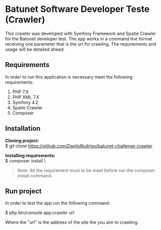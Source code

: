 # Batunet Software Developer Teste (Crawler)

This crawler was developed with Symfony Framework and Spatie Crawler for the Batunet developer test. The app works in a command line format receiving one parameter that is the url for crawling. The requirements and usage will be detailed ahead.


## Requirements
In order to run this application is necessary meet the following requirements:
1. PHP 7.X
2. PHP XML 7.X
3. Symfony 4.2
4. Spatie Crawler
5. Composer

## Installation

**Cloning project:**\
$ git clone https://github.com/DaniloRodrigo/batunet-challenge-crawler

**Installing requirements:**\
$ composer install \



> Note: All the requirement must to be meet before run the composer install command.

## Run project

In order to test the app run the following command:

$ php bin/console app:crawler url

Where the "url" is the address of the site the you aim to crawling.
